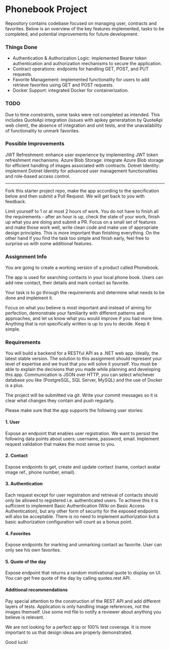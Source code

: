 # Phonebook Project

Repository contains codebase focused on managing user, contracts and favorites. 
Below is an overview of the key features implemented, tasks to be completed, and potential improvements for future development.

### Things Done
- Authentication & Authorization Logic: implemented Bearer token authentication and authorization mechanisms to secure the application.
- Contract operations: endpoints for handling GET, POST, and PUT requests.
- Favorite Management: implemented functionality for users to add retrieve favorites using GET and POST requests.
- Docker Support: integrated Docker for containerization.

### TODO
Due to time constraints, some tasks were not completed as intended. 
This includes QuoteApi integration (issues with apikey generatation by QuoteApi web client), the absence of integration and unit tests, and the unavailability of functionality to unmark favorites.

### Possible Improvements
JWT Refreshment: enhance user experience by implementing JWT token refreshment mechanisms.
Azure Blob Storage: integrate Azure Blob storage for efficient handling of images associated with contracts.
Dotnet Identity: implement Dotnet Identity for advanced user management functionalities and role-based access control.

---

Fork this starter project repo, make the app according to the specification below and then submit a Pull Request. We will get back to you with feedback.

Limit yourself to 1 or at most 2 hours of work. You do not have to finish all the requirements - after an hour is up, check the state of your work, finish up what you are doing and submit a PR. Focus on a small set of features and make those work well, write clean code and make use of appropriate design principles. This is more important than finishing everything. On the other hand if you find the task too simple and finish early, feel free to surprise us with some additional features.

### Assignment Info

You are going to create a working version of a product called Phonebook.

The app is used for searching contacts in your local phone book. Users can add new contact, their details and mark contact as favorite.

Your task is to go through the requirements and determine what needs to be done and implement it.

Focus on what you believe is most important and instead of aiming for perfection, demonstrate your familiarity with different patterns and approaches, and let us know what you would improve if you had more time. Anything that is not specifically written is up to you to decide. Keep it simple.

### Requirements

You will build a backend for a RESTful API as a .NET web app. Ideally, the latest stable version. The solution to this assignment should represent your level of expertise and we trust that you will solve it yourself. You must be able to explain the decisions that you made while planning and developing this app. Communication is JSON over HTTP, you can select whichever database you like (PostgreSQL, SQL Server, MySQL) and the use of Docker is a plus.

The project will be submitted via git. Write your commit messages so it is clear what changes they contain and push regularly.

Please make sure that the app supports the following user stories:

#### 1. User

Expose an endpoint that enables user registration. We want to persist the following data points about users: username, password, email. Implement request validation that makes the most sense to you.

#### 2. Contact

Expose endpoints to get, create and update contact (name, contact avatar image ref., phone number, email).

#### 3. Authentication

Each request except for user registration and retrieval of contacts should only be allowed to registered i.e. authenticated users. To achieve this it is sufficient to implement Basic Authentication (Wiki on Basic Access Authentication), but any other form of security for the exposed endpoints will also be acceptable. There is no need to implement authorization but a basic authorization configuration will count as a bonus point.

#### 4. Favorites

Expose endpoints for marking and unmarking contact as favorite. User can only see his own favorites.

#### 5. Quote of the day

Expose endpoint that returns a random motivational quote to display on UI. You can get free quote of the day by calling quotes.rest API.

#### Additional recommendations

Pay special attention to the construction of the REST API and add different layers of tests. Application is only handling image references, not the images themself. Use some md file to notify a reviewer about anything you believe is relevant.

We are not looking for a perfect app or 100% test coverage. It is more important to us that design ideas are properly demonstrated.

Good luck!

